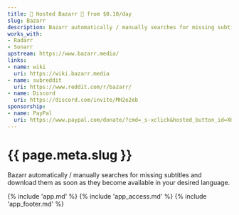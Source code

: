 ```yaml
---
title: 🧝 Hosted Bazarr 💬 from $0.10/day
slug: Bazarr
description: Bazarr automatically / manually searches for missing subtitles and download them as soon as they become available in your desired language
works_with:
- Radarr
- Sonarr
upstream: https://www.bazarr.media/
links:
- name: wiki
  uri: https://wiki.bazarr.media
- name: subreddit
  uri: https://www.reddit.com/r/bazarr/
- name: Discord
  uri: https://discord.com/invite/MH2e2eb
sponsorship: 
- name: PayPal
  uri: https://www.paypal.com/donate/?cmd=_s-xclick&hosted_button_id=XHHRWXT9YB7WE&source=url&ssrt=1704275763056
---
```


# {{ page.meta.slug }}

Bazarr automatically / manually searches for missing subtitles and download them as soon as they become available in your desired language.

{% include 'app.md' %}
{% include 'app_access.md' %}
{% include 'app_footer.md' %}